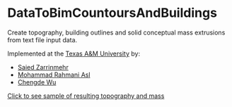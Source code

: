 DataToBimCountoursAndBuildings
==============================

Create topography, building outlines and solid conceptual mass extrusions from text file input data.

Implemented at the [Texas A&M University](https://www.tamu.edu) by:

- [Saied Zarrinmehr](https://sites.google.com/site/bimsimgroup/people/students/saied-zarrinmehr)
- [Mohammad Rahmani Asl](https://sites.google.com/site/bimsimgroup/people/students/mohammad-rahmani-asl)
- [Chengde Wu](https://sites.google.com/site/bimsimgroup/people/students/chengde-wu)

[Click to see sample of resulting topography and mass](https://github.com/jeremytammik/DataToBimCountoursAndBuildings/blob/master/img/datatobim_contour_and_mass.png)
